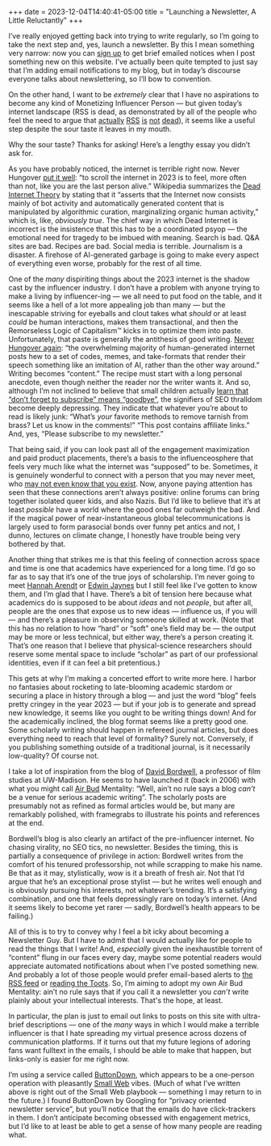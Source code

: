 +++
date = 2023-12-04T14:40:41-05:00
title = "Launching a Newsletter, A Little Reluctantly"
+++

I’ve really enjoyed getting back into trying to write regularly, so I’m going to
take the next step and, yes, launch a newsletter. By this I mean something very
narrow: now you can [sign up][bd] to get brief emailed notices when I post
something new on this website. I’ve actually been quite tempted to just say that
I’m adding email notifications to my blog, but in today’s discourse everyone
talks about newslettering, so I’ll bow to convention.

[bd]: https://buttondown.email/pkgw

On the other hand, I want to be *extremely* clear that I have no aspirations to
become any kind of Monetizing Influencer Person — but given today’s internet
landscape (RSS is dead, as demonstrated by all of the people who feel the need
to argue that [actually][rss1] [RSS][rss2] [is][rss3] [not][rss4] [dead][rss5]),
it seems like a useful step despite the sour taste it leaves in my mouth.

[rss1]: https://www.wprssaggregator.com/is-rss-dead/
[rss2]: https://mikevdv.dev/blog/2022-06-12-is-rss-dead
[rss3]: https://medium.com/lost-but-coding/rss-isnt-dead-in-fact-it-has-never-been-more-alive-6d2e7d55ff30
[rss4]: https://www.reddit.com/r/digitalminimalism/comments/1186oqh/why_does_no_one_talk_about_rss_readers/
[rss5]: https://www.wesbaker.com/2021-02-17-rss-isnt-dead/

<!-- more -->

Why the sour taste? Thanks for asking! Here’s a lengthy essay you didn’t ask
for.

As you have probably noticed, the internet is terrible right now. Never Hungover
[put it well][1]: “to scroll the internet in 2023 is to feel, more often than
not, like you are the last person alive.” Wikipedia summarizes the [Dead
Internet Theory][2] by stating that it “asserts that the Internet now consists
mainly of bot activity and automatically generated content that is manipulated
by algorithmic curation, marginalizing organic human activity,” which is, like,
*obviously true*. The chief way in which Dead Internet is incorrect is the
insistence that this has to be a coordinated psyop — the emotional need for
tragedy to be imbued with meaning. Search is bad. Q&A sites are bad. Recipes are
bad. Social media is terrible. Journalism is a disaster. A firehose of
AI-generated garbage is going to make every aspect of everything even worse,
probably for the rest of all time.

[1]: https://www.neverhungover.club/p/matthew-lillard-and-the-dead-internet
[2]: https://en.wikipedia.org/wiki/Dead_Internet_theory

One of the *many* dispiriting things about the 2023 internet is the shadow cast
by the influencer industry. I don’t have a problem with anyone trying to make a
living by influencer-ing — we all need to put food on the table, and it seems
like a hell of a lot more appealing job than many — but the inescapable striving
for eyeballs and clout takes what *should* or at least *could* be human
interactions, makes them transactional, and then the Remorseless Logic of
Capitalism™ kicks in to optimize them into paste. Unfortunately, that paste is
generally the antithesis of good writing. [Never Hungover again][1]: “the
overwhelming majority of human-generated internet posts hew to a set of codes,
memes, and take-formats that render their speech something like an imitation of
AI, rather than the other way around.” Writing becomes “content.” The recipe
must start with a long personal anecdote, even though neither the reader nor the
writer wants it. And so, although I’m not inclined to believe that small
children actually [learn that “don’t forget to subscribe” means “goodbye”][3],
the signifiers of SEO thralldom become deeply depressing. They indicate that
whatever you’re about to read is likely junk: “What’s *your* favorite methods to
remove tarnish from brass? Let us know in the comments!” “This post contains
affiliate links.” And, yes, “Please subscribe to my newsletter.”

[3]: https://twitter.com/tomgara/status/860938163526799362

That being said, if you can look past all of the engagement maximization and
paid product placements, there’s a basis to the influenceosphere that feels very
much like what the internet was “supposed” to be. Sometimes, it is genuinely
wonderful to connect with a person that you may never meet, who [may not even
know that you exist][7]. Now, anyone paying attention has seen that these
connections aren’t always positive: online forums can bring together isolated
queer kids, and also Nazis. But I’d like to believe that it’s at least
*possible* have a world where the good ones far outweigh the bad. And if the
magical power of near-instantaneous global telecommunications is largely used to
form parasocial bonds over funny pet antics and not, I dunno, lectures on
climate change, I honestly have trouble being very bothered by that.

[7]: https://en.wikipedia.org/wiki/Parasocial_interaction

Another thing that strikes me is that this feeling of connection across space
and time is one that academics have experienced for a long time. I’d go so far
as to say that it’s one of the true joys of scholarship. I’m never going to meet
[Hannah Arendt][arendt] or [Edwin Jaynes][jaynes] but I still feel like I’ve
gotten to know them, and I’m glad that I have. There’s a bit of tension here
because what academics do is supposed to be about *ideas* and not *people*, but
after all, people are the ones that expose us to new ideas — influence us, if
you will — and there’s a pleasure in observing someone skilled at work. (Note
that this has no relation to how “hard” or “soft” one’s field may be — the
output may be more or less technical, but either way, there’s a person creating
it. That’s one reason that I believe that physical-science researchers should
reserve some mental space to include “scholar” as part of our professional
identities, even if it can feel a bit pretentious.)

[arendt]: https://en.wikipedia.org/wiki/Hannah_Arendt
[jaynes]: https://en.wikipedia.org/wiki/Edwin_Thompson_Jaynes

This gets at why I’m making a concerted effort to write more here. I harbor no
fantasies about rocketing to late-blooming academic stardom or securing a place
in history through a blog — and just the word “blog” feels pretty cringey in the
year 2023 — but if your job is to generate and spread new knowledge, it seems
like you ought to be writing things down! And for the academically inclined, the
blog format seems like a pretty good one. Some scholarly writing should happen
in refereed journal articles, but does everything need to reach that level of
formality? Surely not. Conversely, if you publishing something outside of a
traditional journal, is it necessarily low-quality? Of course not. 

I take a lot of inspiration from the blog of [David Bordwell][bordwell], a
professor of film studies at UW-Madison. He seems to have launched it (back in
2006) with what you might call [Air Bud] Mentality: “Well, ain’t no rule says a
blog *can’t* be a venue for serious academic writing”. The scholarly posts are
presumably not as refined as formal articles would be, but many are remarkably
polished, with framegrabs to illustrate his points and references at the end.

[bordwell]: http://www.davidbordwell.net/blog/
[Air Bud]: https://www.quotes.net/mquote/108214

Bordwell’s blog is also clearly an artifact of the pre-influencer internet. No
chasing virality, no SEO tics, no newsletter. Besides the timing, this is
partially a consequence of privilege in action: Bordwell writes from the comfort
of his tenured professorship, not while scrapping to make his name. Be that as
it may, stylistically, *wow* is it a breath of fresh air. Not that I’d argue
that he’s an exceptional prose stylist — but he writes well enough and is
obviously pursuing his interests, not whatever’s trending. It’s a satisfying
combination, and one that feels depressingly rare on today’s internet. (And it
seems likely to become yet rarer — sadly, Bordwell’s health appears to be
failing.)

All of this is to try to convey why I feel a bit icky about becoming a
Newsletter Guy. But I have to admit that I would actually like for people to
read the things that I write! And, *especially* given the inexhaustible torrent
of “content” flung in our faces every day, maybe some potential readers would
appreciate automated notifications about when I’ve posted something new. And
probably a lot of those people would prefer email-based alerts to [the RSS
feed](/rss.xml) or [reading the Toots][6]. So, I’m aiming to adopt my own Air
Bud Mentality: ain’t no rule says that if you call it a newsletter you *can’t*
write plainly about your intellectual interests. That's the hope, at least.

[6]: https://mastodon.world/@pkgw

In particular, the plan is just to email out links to posts on this site with
ultra-brief descriptions — one of the *many* ways in which I would make a
terrible influencer is that I hate spreading my virtual presence across dozens
of communication platforms. If it turns out that my future legions of adoring
fans want fulltext in the emails, I should be able to make that happen, but
links-only is easier for me right now.

I’m using a service called [ButtonDown][4], which appears to be a one-person
operation with pleasantly [Small Web][5] vibes. (Much of what I’ve written above
is right out of the Small Web playbook — something I may return to in the
future.) I found ButtonDown by Googling for “privacy oriented newsletter
service”, but you’ll notice that the emails do have click-trackers in them. I
don’t anticipate becoming obsessed with engagement metrics, but I’d like to at
least be able to get a sense of how many people are reading what.

[4]: https://buttondown.email/
[5]: https://neustadt.fr/essays/the-small-web/

